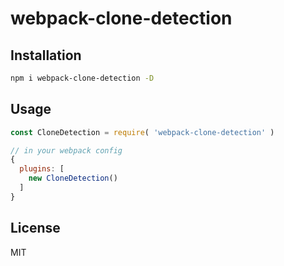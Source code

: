 # webpack-clone-detection

## Installation

```bash
npm i webpack-clone-detection -D
```

## Usage

```js
const CloneDetection = require( 'webpack-clone-detection' )

// in your webpack config
{
  plugins: [
    new CloneDetection()
  ]
}
```

## License

MIT